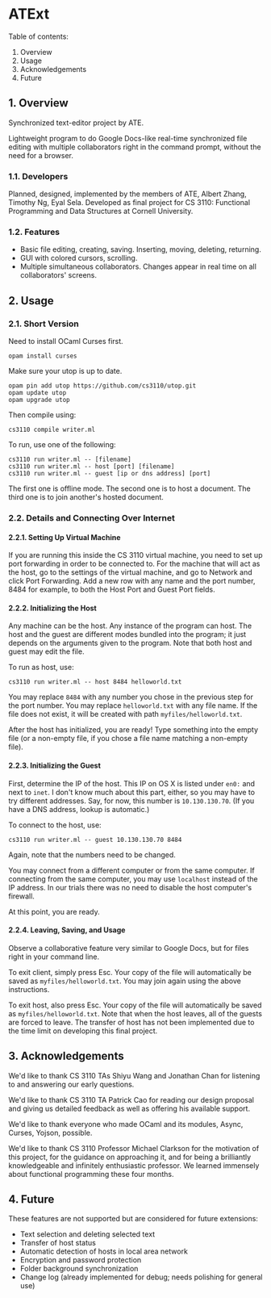 # ATExt

Table of contents:
 1. Overview
 2. Usage
 3. Acknowledgements
 4. Future

## 1. Overview

Synchronized text-editor project by ATE.

Lightweight program to do Google Docs-like real-time synchronized file editing with multiple collaborators right in the command prompt, without the need for a browser.

### 1.1. Developers

Planned, designed, implemented by the members of ATE, Albert Zhang, Timothy Ng, Eyal Sela. Developed as final project for CS 3110: Functional Programming and Data Structures at Cornell University.

### 1.2. Features

- Basic file editing, creating, saving. Inserting, moving, deleting, returning.
- GUI with colored cursors, scrolling.
- Multiple simultaneous collaborators. Changes appear in real time on all collaborators' screens.

## 2. Usage

### 2.1. Short Version

Need to install OCaml Curses first.
```
opam install curses
```
Make sure your utop is up to date.
```
opam pin add utop https://github.com/cs3110/utop.git
opam update utop
opam upgrade utop
```
Then compile using:
```
cs3110 compile writer.ml
```
To run, use one of the following:
```
cs3110 run writer.ml -- [filename]
cs3110 run writer.ml -- host [port] [filename]
cs3110 run writer.ml -- guest [ip or dns address] [port]
```
The first one is offline mode. The second one is to host a document. The third one is to join another's hosted document.

### 2.2. Details and Connecting Over Internet

#### 2.2.1. Setting Up Virtual Machine

If you are running this inside the CS 3110 virtual machine, you need to set up port forwarding in order to be connected to. For the machine that will act as the host, go to the settings of the virtual machine, and go to Network and click Port Forwarding. Add a new row with any name and the port number, 8484 for example, to both the Host Port and Guest Port fields.

#### 2.2.2. Initializing the Host

Any machine can be the host. Any instance of the program can host. The host and the guest are different modes bundled into the program; it just depends on the arguments given to the program. Note that both host and guest may edit the file.

To run as host, use:
```
cs3110 run writer.ml -- host 8484 helloworld.txt
```
You may replace `8484` with any number you chose in the previous step for the port number. You may replace `helloworld.txt` with any file name. If the file does not exist, it will be created with path `myfiles/helloworld.txt`.

After the host has initialized, you are ready! Type something into the empty file (or a non-empty file, if you chose a file name matching a non-empty file).

#### 2.2.3. Initializing the Guest

First, determine the IP of the host. This IP on OS X is listed under `en0:` and next to `inet`. I don't know much about this part, either, so you may have to try different addresses. Say, for now, this number is `10.130.130.70`. (If you have a DNS address, lookup is automatic.)

To connect to the host, use:
```
cs3110 run writer.ml -- guest 10.130.130.70 8484
```
Again, note that the numbers need to be changed.

You may connect from a different computer or from the same computer. If connecting from the same computer, you may use `localhost` instead of the IP address. In our trials there was no need to disable the host computer's firewall.

At this point, you are ready.

#### 2.2.4. Leaving, Saving, and Usage

Observe a collaborative feature very similar to Google Docs, but for files right in your command line.

To exit client, simply press Esc. Your copy of the file will automatically be saved as `myfiles/helloworld.txt`. You may join again using the above instructions.

To exit host, also press Esc. Your copy of the file will automatically be saved as `myfiles/helloworld.txt`. Note that when the host leaves, all of the guests are forced to leave. The transfer of host has not been implemented due to the time limit on developing this final project.

## 3. Acknowledgements

We'd like to thank CS 3110 TAs Shiyu Wang and Jonathan Chan for listening to and answering our early questions.

We'd like to thank CS 3110 TA Patrick Cao for reading our design proposal and giving us detailed feedback as well as offering his available support.

We'd like to thank everyone who made OCaml and its modules, Async, Curses, Yojson, possible.

We'd like to thank CS 3110 Professor Michael Clarkson for the motivation of this project, for the guidance on approaching it, and for being a brilliantly knowledgeable and infinitely enthusiastic professor. We learned immensely about functional programming these four months.

## 4. Future

These features are not supported but are considered for future extensions:

 - Text selection and deleting selected text
 - Transfer of host status
 - Automatic detection of hosts in local area network
 - Encryption and password protection
 - Folder background synchronization
 - Change log (already implemented for debug; needs polishing for general use)
